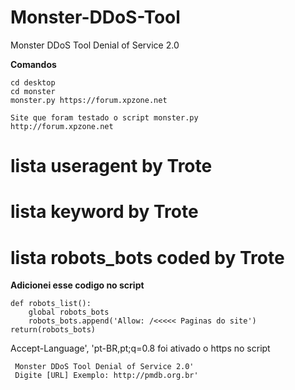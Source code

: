 # Monster-DDoS-Tool
Monster DDoS Tool Denial of Service 2.0

**Comandos**

    cd desktop
    cd monster
    monster.py https://forum.xpzone.net

    Site que foram testado o script monster.py
    http://forum.xpzone.net

# lista useragent by Trote
# lista keyword by Trote
# lista robots_bots coded by Trote

**Adicionei esse codigo no script**

    def robots_list():
        global robots_bots
        robots_bots.append('Allow: /<<<<< Paginas do site')
    return(robots_bots)

Accept-Language', 'pt-BR,pt;q=0.8
foi ativado o https no script

     Monster DDoS Tool Denial of Service 2.0'
     Digite [URL] Exemplo: http://pmdb.org.br'
